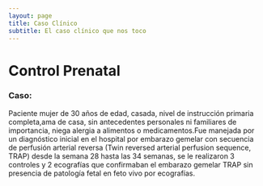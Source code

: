 ```yaml
---
layout: page
title: Caso Clínico
subtitle: El caso clínico que nos toco
---
```


# Control Prenatal
### Caso:

Paciente mujer de 30 años de edad, casada, nivel de instrucción primaria completa,ama de casa, sin antecedentes personales ni familiares de importancia, niega alergia a alimentos 
o medicamentos.Fue manejada por un diagnóstico inicial en el hospital por embarazo gemelar con secuencia de perfusión arterial reversa (Twin reversed arterial perfusion sequence, TRAP) desde la
semana 28 hasta las 34 semanas, se le realizaron 3 controles y 2 ecografías que confirmaban el embarazo gemelar TRAP sin presencia de patología fetal en feto vivo por ecografías.
